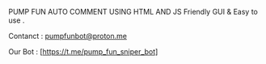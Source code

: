PUMP FUN AUTO COMMENT USING HTML AND JS 
Friendly GUI & Easy to use .

Contanct : pumpfunbot@proton.me

Our Bot : [https://t.me/pump_fun_sniper_bot]

